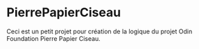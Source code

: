 # PierrePapierCiseau

Ceci est un petit projet pour création de la logique du projet Odin Foundation Pierre Papier Ciseau.